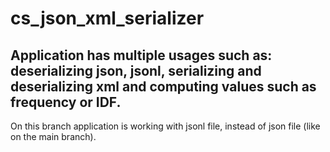 # cs_json_xml_serializer
## Application has multiple usages such as: deserializing json, jsonl, serializing and deserializing xml and computing values such as frequency or IDF.
On this branch application is working with jsonl file, instead of json file (like on the main branch).

